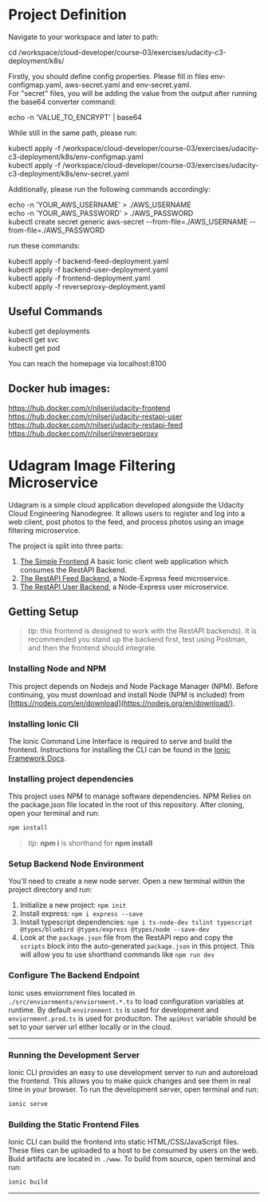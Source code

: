 # Project Definition

Navigate to your workspace and later to path:

cd /workspace/cloud-developer/course-03/exercises/udacity-c3-deployment/k8s/

Firstly, you should define config properties. Please fill in files env-configmap.yaml, aws-secret.yaml and env-secret.yaml.  
For "secret" files, you will be adding the value from the output after running the base64 converter command:

echo -n 'VALUE_TO_ENCRYPT' | base64

While still in the same path, please run:

kubectl apply -f /workspace/cloud-developer/course-03/exercises/udacity-c3-deployment/k8s/env-configmap.yaml  
kubectl apply -f /workspace/cloud-developer/course-03/exercises/udacity-c3-deployment/k8s/env-secret.yaml

Additionally, please run the following commands accordingly:

echo -n 'YOUR_AWS_USERNAME' > ./AWS_USERNAME  
echo -n 'YOUR_AWS_PASSWORD' > ./AWS_PASSWORD  
kubectl create secret generic aws-secret --from-file=./AWS_USERNAME --from-file=./AWS_PASSWORD

run these commands:

kubectl apply -f backend-feed-deployment.yaml  
kubectl apply -f backend-user-deployment.yaml  
kubectl apply -f frontend-deployment.yaml  
kubectl apply -f reverseproxy-deployment.yaml  


## Useful Commands
kubectl get deployments  
kubectl get svc  
kubectl get pod  


You can reach the homepage via localhost:8100

## Docker hub images:

https://hub.docker.com/r/nilseri/udacity-frontend  
https://hub.docker.com/r/nilseri/udacity-restapi-user  
https://hub.docker.com/r/nilseri/udacity-restapi-feed  
https://hub.docker.com/r/nilseri/reverseproxy  


# Udagram Image Filtering Microservice

Udagram is a simple cloud application developed alongside the Udacity Cloud Engineering Nanodegree. It allows users to register and log into a web client, post photos to the feed, and process photos using an image filtering microservice.

The project is split into three parts:
1. [The Simple Frontend](/udacity-c3-frontend)
A basic Ionic client web application which consumes the RestAPI Backend. 
2. [The RestAPI Feed Backend](/udacity-c3-restapi-feed), a Node-Express feed microservice.
3. [The RestAPI User Backend](/udacity-c3-restapi-user), a Node-Express user microservice.

## Getting Setup

> _tip_: this frontend is designed to work with the RestAPI backends). It is recommended you stand up the backend first, test using Postman, and then the frontend should integrate.

### Installing Node and NPM
This project depends on Nodejs and Node Package Manager (NPM). Before continuing, you must download and install Node (NPM is included) from [https://nodejs.com/en/download](https://nodejs.org/en/download/).

### Installing Ionic Cli
The Ionic Command Line Interface is required to serve and build the frontend. Instructions for installing the CLI can be found in the [Ionic Framework Docs](https://ionicframework.com/docs/installation/cli).

### Installing project dependencies

This project uses NPM to manage software dependencies. NPM Relies on the package.json file located in the root of this repository. After cloning, open your terminal and run:
```bash
npm install
```
>_tip_: **npm i** is shorthand for **npm install**

### Setup Backend Node Environment
You'll need to create a new node server. Open a new terminal within the project directory and run:
1. Initialize a new project: `npm init`
2. Install express: `npm i express --save`
3. Install typescript dependencies: `npm i ts-node-dev tslint typescript  @types/bluebird @types/express @types/node --save-dev`
4. Look at the `package.json` file from the RestAPI repo and copy the `scripts` block into the auto-generated `package.json` in this project. This will allow you to use shorthand commands like `npm run dev`


### Configure The Backend Endpoint
Ionic uses enviornment files located in `./src/enviornments/enviornment.*.ts` to load configuration variables at runtime. By default `environment.ts` is used for development and `enviornment.prod.ts` is used for produciton. The `apiHost` variable should be set to your server url either locally or in the cloud.

***
### Running the Development Server
Ionic CLI provides an easy to use development server to run and autoreload the frontend. This allows you to make quick changes and see them in real time in your browser. To run the development server, open terminal and run:

```bash
ionic serve
```

### Building the Static Frontend Files
Ionic CLI can build the frontend into static HTML/CSS/JavaScript files. These files can be uploaded to a host to be consumed by users on the web. Build artifacts are located in `./www`. To build from source, open terminal and run:
```bash
ionic build
```
***